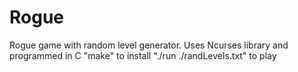 # Rogue

Rogue game with random level generator.
Uses Ncurses library and programmed in C
"make" to install
"./run ./randLevels.txt" to play
